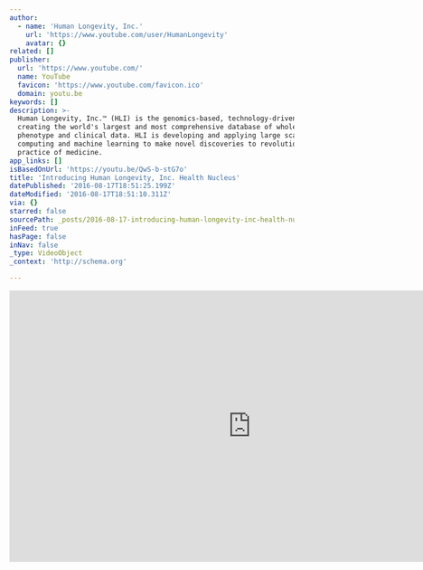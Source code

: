 ```yaml
---
author:
  - name: 'Human Longevity, Inc.'
    url: 'https://www.youtube.com/user/HumanLongevity'
    avatar: {}
related: []
publisher:
  url: 'https://www.youtube.com/'
  name: YouTube
  favicon: 'https://www.youtube.com/favicon.ico'
  domain: youtu.be
keywords: []
description: >-
  Human Longevity, Inc.™ (HLI) is the genomics-based, technology-driven company
  creating the world's largest and most comprehensive database of whole genome,
  phenotype and clinical data. HLI is developing and applying large scale
  computing and machine learning to make novel discoveries to revolutionize the
  practice of medicine.
app_links: []
isBasedOnUrl: 'https://youtu.be/QwS-b-stG7o'
title: 'Introducing Human Longevity, Inc. Health Nucleus'
datePublished: '2016-08-17T18:51:25.199Z'
dateModified: '2016-08-17T18:51:10.311Z'
via: {}
starred: false
sourcePath: _posts/2016-08-17-introducing-human-longevity-inc-health-nucleus.md
inFeed: true
hasPage: false
inNav: false
_type: VideoObject
_context: 'http://schema.org'

---
```

<iframe src="https://cdn.embedly.com/widgets/media.html?src=https%3A%2F%2Fwww.youtube.com%2Fembed%2FQwS-b-stG7o%3Ffeature%3Doembed&amp;url=http%3A%2F%2Fwww.youtube.com%2Fwatch%3Fv%3DQwS-b-stG7o&amp;image=https%3A%2F%2Fi.ytimg.com%2Fvi%2FQwS-b-stG7o%2Fhqdefault.jpg&amp;key=b7d04c9b404c499eba89ee7072e1c4f7&amp;type=text%2Fhtml&amp;schema=youtube" width="854" height="480" scrolling="no" frameborder="0" allowfullscreen="" style=""></iframe>